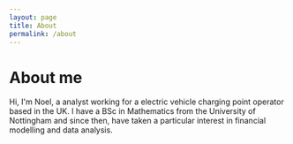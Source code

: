 ```yaml
---
layout: page
title: About
permalink: /about
---
```


# About me

Hi, I'm Noel, a analyst working for a electric vehicle charging point operator based in the UK. I have a BSc in Mathematics from the University of Nottingham and since then, have taken a particular interest in financial modelling and data analysis. 
